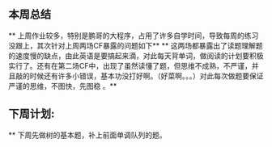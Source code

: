 ## 本周总结
** 上周作业较多，特别是鹏哥的大程序，占用了许多自学时间，导致每周的练习没跟上，其次针对上周两场CF暴露的问题如下**
 ** 这两场都暴露出了读题理解题的速度慢的缺点，由此英语是要搞起来滴，对此每天背单词，做阅读的计划要积极实行了。还有在第二场CF中，出现了虽然读懂了题，但思维不成熟，不严谨，并且敲的时候还有许多小错误，基本功没打好啊。（好菜啊。。。）对此每次做题要保证严谨的思维，不图快，先图稳 。**
     
## 下周计划:
   ** 下周先做树的基本题，补上前面单调队列的题。
